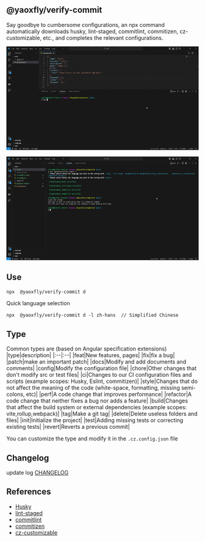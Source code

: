 ## @yaoxfly/verify-commit
Say goodbye to cumbersome configurations, an npx command automatically downloads husky, lint-staged, commitlint, commitizen, cz-customizable, etc., and completes the relevant configurations.

![](./images//example-01.gif)

![](./images//example-02.gif)

## Use
```
npx  @yaoxfly/verify-commit d
```
Quick language selection
```
npx  @yaoxfly/verify-commit d -l zh-hans  // Simplified Chinese
```

## Type
Common types are (based on Angular specification extensions)
|type|description|
|:--|:--|
|feat|New features, pages|
|fix|fix a bug|
|patch|make an important patch|
|docs|Modify and add documents and comments|
|config|Modify the configuration file|
|chore|Other changes that don't modify src or test files|
|ci|Changes to our CI configuration files and scripts (example scopes: Husky, Eslint, commitizen)|
|style|Changes that do not affect the meaning of the code (white-space, formatting, missing semi-colons, etc)|
|perf|A code change that improves performance|
|refactor|A code change that neither fixes a bug nor adds a feature|
|build|Changes that affect the build system or external dependencies (example scopes: vite,rollup,webpack)|
|tag|Make a git tag|
|delete|Delete useless folders and files|
|init|Initialize the project|
|test|Adding missing tests or correcting existing tests|
|revert|Reverts a previous commit|

You can customize the type and modify it in the `.cz.config.json` file

## Changelog
update log [CHANGELOG](https://github.com/yaoxfly/common/blob/main/packages/verify-commit/CHANGELOG.md)

## References
+ [Husky](https://typicode.github.io/husky/)    
+ [lint-staged](https://github.com/okonet/lint-staged)
+ [commitlint](https://github.com/conventional-changelog/commitlint)
+ [commitizen](https://github.com/commitizen-tools/commitizen)
+ [cz-customizable](https://github.com/leoforfree/cz-customizable)


